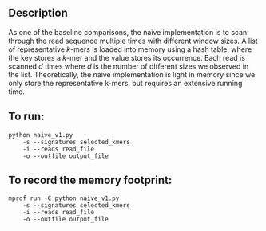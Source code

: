 ## Description
As one of the baseline comparisons, the naive implementation is to scan through the read sequence multiple times with different window sizes. A list of representative *k*-mers is loaded into memory using a hash table, where the key stores a *k*-mer and the value stores its occurrence. Each read is scanned *d* times where *d* is the number of different sizes we observed in the list. Theoretically, the naive implementation is light in memory since we only store the representative k-mers, but requires an extensive running time.


## To run:
```
python naive_v1.py 
	-s --signatures selected_kmers
	-i --reads read_file
	-o --outfile output_file
```
## To record the memory footprint:
```
mprof run -C python naive_v1.py 
	-s --signatures selected_kmers
	-i --reads read_file
	-o --outfile output_file
```

